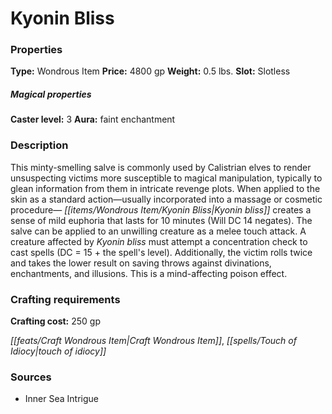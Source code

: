 ﻿---
Title: "Kyonin Bliss"
Type: "Wondrous Item"
Price: "4800 gp"
Weight: "0.5 lbs."
Slot: "Slotless"
Caster level: "3"
Aura: "faint enchantment"
Description: |
  "This minty-smelling salve is commonly used by Calistrian elves to render unsuspecting victims more susceptible to magical manipulation, typically to glean information from them in intricate revenge plots. When applied to the skin as a standard action—usually incorporated into a massage or cosmetic procedure— _Kyonin bliss_ creates a sense of mild euphoria that lasts for 10 minutes (Will DC 14 negates). The salve can be applied to an unwilling creature as a melee touch attack. A creature affected by _Kyonin bliss_ must attempt a concentration check to cast spells (DC = 15 + the spell's level). Additionally, the victim rolls twice and takes the lower result on saving throws against divinations, enchantments, and illusions. This is a mind-affecting poison effect."
Crafting cost: "250 gp"
Sources: "['Inner Sea Intrigue']"
---

# Kyonin Bliss

### Properties

**Type:** Wondrous Item **Price:** 4800 gp **Weight:** 0.5 lbs. **Slot:** Slotless

##### Magical properties

**Caster level:** 3 **Aura:** faint enchantment

### Description

This minty-smelling salve is commonly used by Calistrian elves to render unsuspecting victims more susceptible to magical manipulation, typically to glean information from them in intricate revenge plots. When applied to the skin as a standard action—usually incorporated into a massage or cosmetic procedure— _[[items/Wondrous Item/Kyonin Bliss|Kyonin bliss]]_ creates a sense of mild euphoria that lasts for 10 minutes (Will DC 14 negates). The salve can be applied to an unwilling creature as a melee touch attack. A creature affected by _Kyonin bliss_ must attempt a concentration check to cast spells (DC = 15 + the spell's level). Additionally, the victim rolls twice and takes the lower result on saving throws against divinations, enchantments, and illusions. This is a mind-affecting poison effect.

### Crafting requirements

**Crafting cost:** 250 gp

_[[feats/Craft Wondrous Item|Craft Wondrous Item]]_, _[[spells/Touch of Idiocy|touch of idiocy]]_

### Sources

* Inner Sea Intrigue
